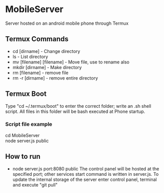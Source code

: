 # MobileServer
Server hosted on an android mobile phone through Termux

## Termux Commands
* cd [dirname] - Change directory
* ls - List directory
* mv [filename] [filename] - Move file, use to rename also
* mkdir [dirname] - Make directory
* rm [filename] - remove file
* rm -r [dirname] - remove entire directory

## Termux Boot
Type "cd ~/.termux/boot" to enter the correct folder; write an .sh
shell script. All files in this folder will be bash executed at Phone startup.
### Script file example
cd MobileServer \
node server.js public

## How to run
* node server.js port:8080 public
The control panel will be hosted at the specified port; other services
start command is written in server.js.
To update the internal storage of the server enter control panel, terminal
and execute "git pull"
